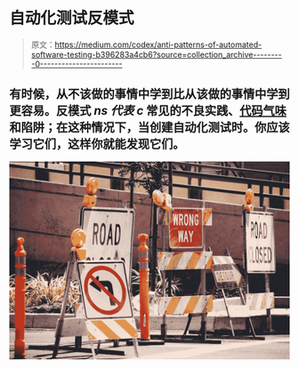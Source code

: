 # 自动化测试反模式

> 原文：<https://medium.com/codex/anti-patterns-of-automated-software-testing-b396283a4cb6?source=collection_archive---------0----------------------->

## 有时候，从不该做的事情中学到比从该做的事情中学到更容易。反模式 *ns 代表 c* 常见的不良实践、[代码气味](https://en.wikipedia.org/wiki/Code_smell)和陷阱；在这种情况下，当创建自动化测试时。你应该学习它们，这样你就能发现它们。

![](img/c62e95b78742889744d413fb034c763a.png)